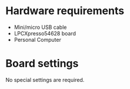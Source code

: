 Hardware requirements
=====================
- Mini/micro USB cable
- LPCXpresso54628 board
- Personal Computer

Board settings
============
No special settings are required.
